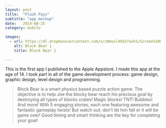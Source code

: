 ```yaml
---
layout: post
title:  "Flash Pays"
subtitle: "app mockup"
date:   2014-08-25
category: mobile

images:
  - url: https://dl.dropboxusercontent.com/s/z0musl4h627axh1/Screen%20Shot%202015-11-14%20at%204.36.42%20PM%20copy.png?dl=0
    alt: Block Bear 1
    title: Block Bear 1

---
```

This is the first app I published to the Apple Appstore. I made this app  at the age of 14. I took part in all of the game development process: game design, graphic design, level design and programming.

>Block Bear is a smart physics based puzzle action game. The objective is to help Joe the blocky bear reach his precious goal by destroying all types of blocks crates! Magic blocks! TNT! Bubbles! And more! With 5 engaging stories, each one featuring awesome and fantastic gameplay twists! But watch out; don’t let him fall or it will be game over! Good timing and smart thinking are the key for completing your goal!